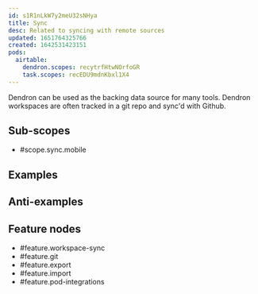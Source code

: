 ```yaml
---
id: s1R1nLkW7y2meU32sNHya
title: Sync
desc: Related to syncing with remote sources
updated: 1651764325766
created: 1642531423151
pods:
  airtable:
    dendron.scopes: recytrfHtwNOrfoGR
    task.scopes: recEDU9mdnKbxl1X4
---
```


Dendron can be used as the backing data source for many tools. Dendron workspaces are often tracked in a git repo and sync'd with Github. 
## Sub-scopes

- #scope.sync.mobile



## Examples

## Anti-examples

## Feature nodes
- #feature.workspace-sync
- #feature.git
- #feature.export
- #feature.import
- #feature.pod-integrations
